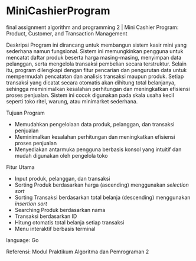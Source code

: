 # MiniCashierProgram
final assignment algorithm and programming 2 | Mini Cashier Program: Product, Customer, and Transaction Management

Deskripsi
Program ini dirancang untuk membangun sistem kasir mini yang sederhana namun fungsional. Sistem ini memungkinkan pengguna untuk mencatat daftar produk beserta harga masing-masing, menyimpan data pelanggan, serta mengelola transaksi pembelian secara terstruktur. Selain itu, program dilengkapi dengan fitur pencarian dan pengurutan data untuk mempermudah pencatatan dan analisis transaksi maupun produk. Setiap transaksi yang dicatat secara otomatis akan dihitung total belanjanya, sehingga meminimalkan kesalahan perhitungan dan meningkatkan efisiensi proses penjualan. Sistem ini cocok digunakan pada skala usaha kecil seperti toko ritel, warung, atau minimarket sederhana.

Tujuan Program
- Memudahkan pengelolaan data produk, pelanggan, dan transaksi penjualan
- Meminimalkan kesalahan perhitungan dan meningkatkan efisiensi proses penjualan
- Menyediakan antarmuka pengguna berbasis konsol yang intuitif dan mudah digunakan oleh pengelola toko

Fitur Utama
- Input produk, pelanggan, dan transaksi
- Sorting Produk berdasarkan harga (ascending) menggunakan *selection sort*
- Sorting Transaksi berdasarkan total belanja (descending) menggunakan *insertion sort*
- Searching Produk berdasarkan nama
- Transaksi berdasarkan ID
- Hitung otomatis total belanja setiap transaksi
- Menu interaktif berbasis terminal
  
language: Go

Referensi: Modul Praktikum Algoritma dan Pemrograman 2

